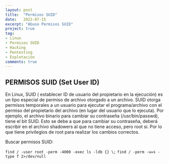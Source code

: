 ```yaml
---
layout: post
title:  "Permisos SUID"
date:   2022-07-15
excerpt: "Abuso Permisos SUID"
project: true
tag:
- Linux
- Permisos SUID
- Hacking
- Pentesting
- Explotación
comments: true
---
```

## PERMISOS SUID (Set User ID)

En Linux, SUID ( establecer ID de usuario del propietario en la ejecución)  es un tipo especial de permiso de archivo otorgado a un archivo. SUID otorga permisos temporales a un usuario para ejecutar el programa/archivo con el permiso del propietario del archivo (en lugar del usuario que lo ejecuta).
Por ejemplo, el archivo binario para cambiar su contraseña (/usr/bin/passwd), tiene el bit SUID. Esto se debe a que para cambiar su contraseña, deberá escribir en el archivo shadowers al que no tiene acceso, pero root sí. Por lo que tiene privilegios de root para realizar los cambios correctos.

Buscar permisos SUID:

`find / -user root -perm -4000 -exec ls -ldb {} \;`
`find / -perm -u=s -type f 2>/dev/null`





